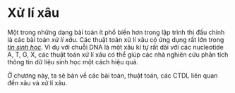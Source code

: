 # Xử lí xâu

Một trong những dạng bài toán ít phổ biến hơn trong lập trình thi đấu chính là các bài toán *xử lí xâu*. Các thuật toán xử lí xâu có ứng dụng rất lớn trong *[tin sinh học](https://vi.wikipedia.org/wiki/Tin_sinh_h%E1%BB%8Dc)*. Ví dụ với chuỗi DNA là một xâu kí tự rất dài với các nucleotide A, T, G, X, các thuật toán xử lí xâu có thể giúp các nhà nghiên cứu phân tích thông tin dữ liệu sinh học một cách hiệu quả.

Ở chương này, ta sẽ bàn về các bài toán, thuật toán, các CTDL liên quan đến xâu và xử lí xâu.
